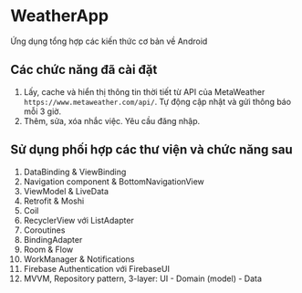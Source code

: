 # WeatherApp
Ứng dụng tổng hợp các kiến thức cơ bản về Android

## Các chức năng đã cài đặt
1. Lấy, cache và hiển thị thông tin thời tiết từ API của MetaWeather `https://www.metaweather.com/api/`. Tự động cập nhật và gửi thông báo mỗi 3 giờ.
2. Thêm, sửa, xóa nhắc việc. Yêu cầu đăng nhập.

## Sử dụng phối hợp các thư viện và chức năng sau
1. DataBinding & ViewBinding
2. Navigation component & BottomNavigationView
3. ViewModel & LiveData
4. Retrofit & Moshi
5. Coil
6. RecyclerView với ListAdapter
7. Coroutines
8. BindingAdapter
9. Room & Flow
10. WorkManager & Notifications
11. Firebase Authentication với FirebaseUI
12. MVVM, Repository pattern, 3-layer: UI - Domain (model) - Data